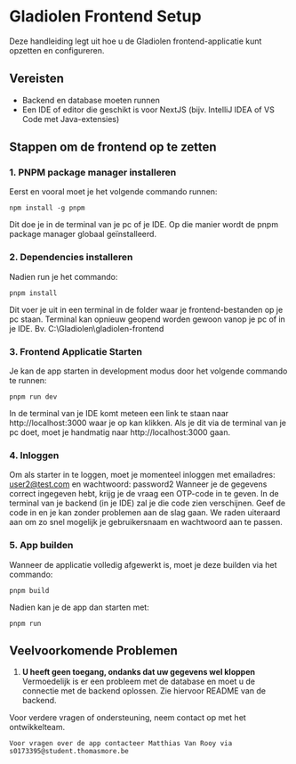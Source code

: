 # Gladiolen Frontend Setup

Deze handleiding legt uit hoe u de Gladiolen frontend-applicatie kunt opzetten en configureren.

## Vereisten
- Backend en database moeten runnen
- Een IDE of editor die geschikt is voor NextJS (bijv. IntelliJ IDEA of VS Code met Java-extensies)

## Stappen om de frontend op te zetten

### 1. PNPM package manager installeren
Eerst en vooral moet je het volgende commando runnen:
```
npm install -g pnpm
```
Dit doe je in de terminal van je pc of je IDE. Op die manier wordt de pnpm package manager globaal geïnstalleerd.

### 2. Dependencies installeren
Nadien run je het commando:
```
pnpm install
```
Dit voer je uit in een terminal in de folder waar je frontend-bestanden op je pc staan. Terminal kan opnieuw geopend worden gewoon vanop je pc of in je IDE.
Bv. C:\Gladiolen\gladiolen-frontend

### 3. Frontend Applicatie Starten
Je kan de app starten in development modus door het volgende commando te runnen:
```
pnpm run dev
```
In de terminal van je IDE komt meteen een link te staan naar http://localhost:3000 waar je op kan klikken.
Als je dit via de terminal van je pc doet, moet je handmatig naar http://localhost:3000 gaan.

### 4. Inloggen
Om als starter in te loggen, moet je momenteel inloggen met emailadres: user2@test.com en wachtwoord: password2
Wanneer je de gegevens correct ingegeven hebt, krijg je de vraag een OTP-code in te geven. In de terminal van je backend (in je IDE) zal je die code zien verschijnen.
Geef de code in en je kan zonder problemen aan de slag gaan. We raden uiteraard aan om zo snel mogelijk je gebruikersnaam en wachtwoord aan te passen.

### 5. App builden
Wanneer de applicatie volledig afgewerkt is, moet je deze builden via het commando:
```
pnpm build
```
Nadien kan je de app dan starten met:
```
pnpm run
```

## Veelvoorkomende Problemen
1. **U heeft geen toegang, ondanks dat uw gegevens wel kloppen**  
   Vermoedelijk is er een probleem met de database en moet u de connectie met de backend oplossen. Zie hiervoor README van de backend.

Voor verdere vragen of ondersteuning, neem contact op met het ontwikkelteam.
```
Voor vragen over de app contacteer Matthias Van Rooy via s0173395@student.thomasmore.be
```

